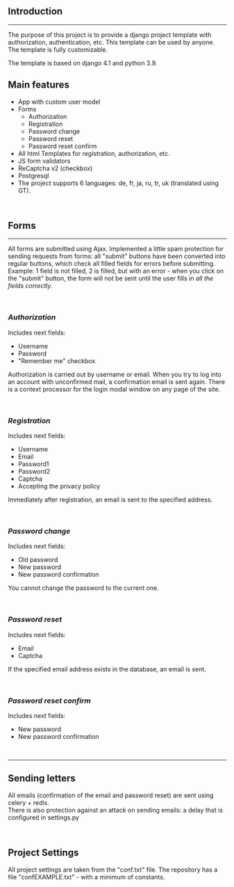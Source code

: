 

## Introduction

___
The purpose of this project is to provide a django project template with authorization, authentication, etc. This template can be used by anyone. The template is fully customizable.

The template is based on django 4.1 and python 3.9.


## Main features
- App with custom user model
- Forms
  - Authorization
  - Registration
  - Password change
  - Password reset 
  - Password reset confirm
- All html Templates for registration, authorization, etc.
- JS form validators
- ReCaptcha v2 (checkbox)
- Postgresql
- The project supports 6 languages: de, fr, ja, ru, tr, uk (translated using GT).

<br>

## Forms
___

All forms are submitted using Ajax. Implemented a little spam protection for sending requests from forms:
all "submit" buttons have been converted into regular buttons, which check all filled fields for errors before submitting. Example: 1 field is not filled, 2 is filled, but with an error - when you click on the "submit" button, the form will not be sent until the user fills in *all the fields correctly*.

<br>

### *Authorization*

Includes next fields:
- Username
- Password
- "Remember me" checkbox

Authorization is carried out by username or email. When you try to log into an account with unconfirmed mail, a confirmation email is sent again. There is a context processor for the login modal window on any page of the site.

<br>

### *Registration*

Includes next fields: 
- Username
- Email
- Password1
- Password2
- Captcha
- Accepting the privacy policy

Immediately after registration, an email is sent to the specified address.

<br>

### *Password change*

Includes next fields:
- Old password
- New password
- New password confirmation

You cannot change the password to the current one.

<br>

### *Password reset*

Includes next fields:
- Email
- Captcha

If the specified email address exists in the database, an email is sent.

<br>

### *Password reset confirm*

Includes next fields:
- New password
- New password confirmation

<br>

__________________________________________________________________________________

## Sending letters

All emails (confirmation of the email and password reset) are sent using celery + redis.<br>
There is also protection against an attack on sending emails: a delay that is configured in settings.py

<br>

## Project Settings
All project settings are taken from the "conf.txt" file.
The repository has a file "confEXAMPLE.txt" - with a minimum of constants.
